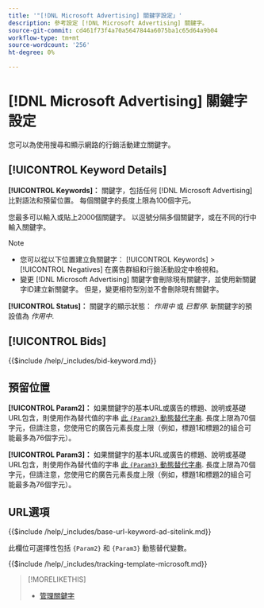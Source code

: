 ```yaml
---
title: '"[!DNL Microsoft Advertising] 關鍵字設定」'
description: 參考設定 [!DNL Microsoft Advertising] 關鍵字。
source-git-commit: cd461f73f4a70a5647844a6075ba1c65d64a9b04
workflow-type: tm+mt
source-wordcount: '256'
ht-degree: 0%

---
```


# [!DNL Microsoft Advertising] 關鍵字設定

您可以為使用搜尋和顯示網路的行銷活動建立關鍵字。

## [!UICONTROL Keyword Details]

**[!UICONTROL Keywords]：** 關鍵字，包括任何 [!DNL Microsoft Advertising] 比對語法和預留位置。 每個關鍵字的長度上限為100個字元。

您最多可以輸入或貼上2000個關鍵字。 以逗號分隔多個關鍵字，或在不同的行中輸入關鍵字。

>[!NOTE]
>
>* 您可以從以下位置建立負關鍵字： [!UICONTROL Keywords] > [!UICONTROL Negatives] 在廣告群組和行銷活動設定中檢視和。
>* 變更 [!DNL Microsoft Advertising] 關鍵字會刪除現有關鍵字，並使用新關鍵字ID建立新關鍵字。 但是，變更相符型別並不會刪除現有關鍵字。


**[!UICONTROL Status]：** 關鍵字的顯示狀態： *作用中* 或 *已暫停*. 新關鍵字的預設值為 *作用中*.

## [!UICONTROL Bids]

<!-- **[!UICONTROL Bid]:** -->

{{$include /help/_includes/bid-keyword.md}}

## 預留位置

**[!UICONTROL Param2]：** 如果關鍵字的基本URL或廣告的標題、說明或基礎URL包含，則使用作為替代值的字串 [此 `{Param2}` 動態替代字串](https://help.bingads.microsoft.com/#apex/3/en/53079/0). 長度上限為70個字元，但請注意，您使用它的廣告元素長度上限（例如，標題1和標題2的組合可能最多為76個字元）。

**[!UICONTROL Param3]：** 如果關鍵字的基本URL或廣告的標題、說明或基礎URL包含，則使用作為替代值的字串 [此 `{Param3}` 動態替代字串](https://help.bingads.microsoft.com/#apex/3/en/53079/0). 長度上限為70個字元，但請注意，您使用它的廣告元素長度上限（例如，標題1和標題2的組合可能最多為76個字元）。

## URL選項

<!-- **[!UICONTROL Base URl]:** -->

{{$include /help/_includes/base-url-keyword-ad-sitelink.md}}

此欄位可選擇性包括 `{Param2}` 和 `{Param3}` 動態替代變數。

<!-- **[!UICONTROL Tracking Template]:** -->

{{$include /help/_includes/tracking-template-microsoft.md}}

>[!MORELIKETHIS]
>
>* [管理關鍵字](/help/search-social-commerce/campaign-management/campaigns/keyword-manage.md)

